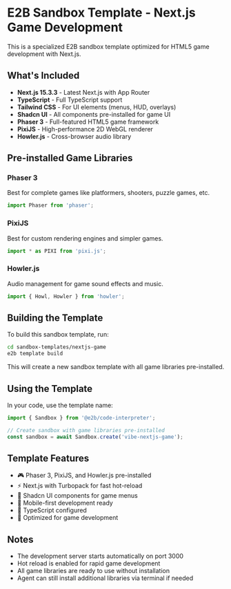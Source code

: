 # E2B Sandbox Template - Next.js Game Development

This is a specialized E2B sandbox template optimized for HTML5 game development with Next.js.

## What's Included

- **Next.js 15.3.3** - Latest Next.js with App Router
- **TypeScript** - Full TypeScript support
- **Tailwind CSS** - For UI elements (menus, HUD, overlays)
- **Shadcn UI** - All components pre-installed for game UI
- **Phaser 3** - Full-featured HTML5 game framework
- **PixiJS** - High-performance 2D WebGL renderer
- **Howler.js** - Cross-browser audio library

## Pre-installed Game Libraries

### Phaser 3

Best for complete games like platformers, shooters, puzzle games, etc.

```typescript
import Phaser from 'phaser';
```

### PixiJS

Best for custom rendering engines and simpler games.

```typescript
import * as PIXI from 'pixi.js';
```

### Howler.js

Audio management for game sound effects and music.

```typescript
import { Howl, Howler } from 'howler';
```

## Building the Template

To build this sandbox template, run:

```bash
cd sandbox-templates/nextjs-game
e2b template build
```

This will create a new sandbox template with all game libraries pre-installed.

## Using the Template

In your code, use the template name:

```typescript
import { Sandbox } from '@e2b/code-interpreter';

// Create sandbox with game libraries pre-installed
const sandbox = await Sandbox.create('vibe-nextjs-game');
```

## Template Features

- 🎮 Phaser 3, PixiJS, and Howler.js pre-installed
- ⚡ Next.js with Turbopack for fast hot-reload
- 🎨 Shadcn UI components for game menus
- 📱 Mobile-first development ready
- 🔧 TypeScript configured
- 🎯 Optimized for game development

## Notes

- The development server starts automatically on port 3000
- Hot reload is enabled for rapid game development
- All game libraries are ready to use without installation
- Agent can still install additional libraries via terminal if needed
